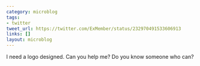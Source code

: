 ```yaml
---
category: microblog
tags:
- twitter
tweet_url: https://twitter.com/ExMember/status/232970491533606913
links: []
layout: microblog
---
```

I need a logo designed. Can you help me? Do you know someone who can?
